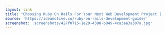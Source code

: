 ```yaml
---
layout: link
title: "Choosing Ruby On Rails For Your Next Web Development Project | Ideamotive"
source: 'https://ideamotive.co/ruby-on-rails-development-guide/'
screenshot: 'screenshots/427f0716-1e29-4388-b849-4ca3aa3a307a.jpg'
---
```



